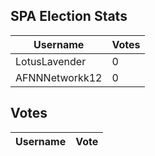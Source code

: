 ## SPA Election Stats

| Username       | Votes   |
|----------------|---------|
| LotusLavender  | 0       |
| AFNNNetworkk12 | 0       |	

## Votes

| Username | Vote |
|----------|------|
